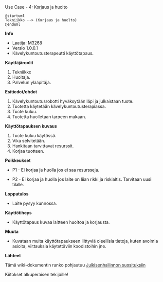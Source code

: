  Use Case - 4: Korjaus ja huolto

```plantuml
@startuml
Tekniikko --> (Korjaus ja huolto)
@enduml
```


**Info**

* Laatija: M3268
* Versio 1.0.0.1
* Kävelykuntoutusterapeutti käyttötapaus.
	
**Käyttäjäroolit**	

1. Tekniikko
2. Huoltaja.
3. Palvelun ylääpitäjä.

**Esitiedot/ehdot**	

1. Kävelykuntoutusrobotti hyväksytään läpi ja julkaistaan tuote.
2. Tuotetta käytetään kävelykuntoutusterapiassa.
3. Tuote kuluu.
4. Tuotetta huolletaan tarpeen mukaan.

**Käyttötapauksen kuvaus**

1. Tuote kuluu käytössä.
2. Vika selvitetään.
3. Hankitaan tarvittavat resurssit.
4. Korjaa tuotteen.

**Poikkeukset**
 
* P1 - Ei korjaa ja huolla jos ei saa resursseja.	

* P2 - Ei korjaa ja huolla jos laite on liian rikki ja riskialtis. Tarvitaan uusi tilalle.
	
**Lopputulos**	

* Laite pysyy kunnossa.

**Käyttötiheys** 

* Käyttötapaus kuvaa laitteen huoltoa ja korjausta.

**Muuta**	

* Kuvataan muita käyttötapaukseen liittyviä oleellisia tietoja, kuten avoimia asioita, viittauksia käytettäviin koodistoihin jne.



**Lähteet**

Tämä wiki-dokumentin runko pohjautuu [Julkisenhallinnon suosituksiin](http://www.jhs-suositukset.fi/web/guest/jhs/recommendations/173)

Kiitokset alkuperäisen tekijöille!